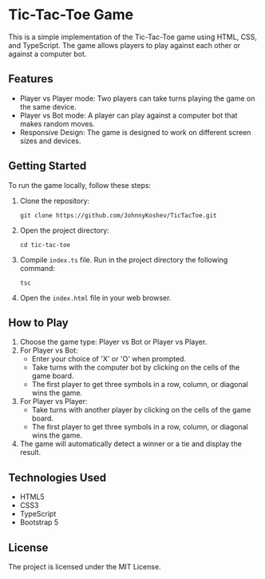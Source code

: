 # Tic-Tac-Toe Game

This is a simple implementation of the Tic-Tac-Toe game using HTML, CSS, and TypeScript. The game allows players to play against each other or against a computer bot.

## Features

- Player vs Player mode: Two players can take turns playing the game on the same device.
- Player vs Bot mode: A player can play against a computer bot that makes random moves.
- Responsive Design: The game is designed to work on different screen sizes and devices.

## Getting Started

To run the game locally, follow these steps:

1. Clone the repository:

   ```
   git clone https://github.com/JohnnyKoshev/TicTacToe.git
   ```

2. Open the project directory:

   ```
   cd tic-tac-toe
   ```

3. Compile `index.ts` file. Run in the project directory the following command:
   
   ```
   tsc
   ```

4. Open the `index.html` file in your web browser.

## How to Play

1. Choose the game type: Player vs Bot or Player vs Player.
2. For Player vs Bot:
   - Enter your choice of 'X' or 'O' when prompted.
   - Take turns with the computer bot by clicking on the cells of the game board.
   - The first player to get three symbols in a row, column, or diagonal wins the game.
3. For Player vs Player:
   - Take turns with another player by clicking on the cells of the game board.
   - The first player to get three symbols in a row, column, or diagonal wins the game.
4. The game will automatically detect a winner or a tie and display the result.

## Technologies Used

- HTML5
- CSS3
- TypeScript
- Bootstrap 5

## License

The project is licensed under the MIT License.
